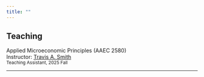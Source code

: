 ```yaml
---
title: ""
---
```


<!-- Teaching 区块 -->
<div class="teaching-page">
  <div class="left-column">
    <h2>Teaching</h2>
  </div>
  <div class="right-column">
    <div>Applied Microeconomic Principles (AAEC 2580)</div>
    <div>Instructor: <a href="https://sites.google.com/view/travisasmith/home">Travis A. Smith</a></div>
    <div><span style="font-size: smaller;">Teaching Assistant, 2025 Fall</span></div>
  </div>
</div>

<hr>
